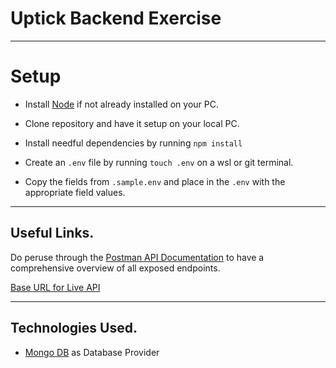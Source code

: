 # Uptick Backend Exercise

---

# Setup

- Install [Node](https://nodejs.org/en/download/) if not already installed on your PC.

- Clone repository and have it setup on your local PC.

- Install needful dependencies by running `npm install`

- Create an `.env` file by running `touch .env` on a wsl or git terminal.

- Copy the fields from `.sample.env` and place in the `.env` with the appropriate field values.

---

## Useful Links.

Do peruse through the [Postman API Documentation](https://documenter.getpostman.com/view/15118089/2s93CGQap6) to have a comprehensive overview of all exposed endpoints.

[Base URL for Live API](https://mainstack-fnwb.onrender.com)

---

## Technologies Used.

- [Mongo DB](https://account.mongodb.com/account/login?n=%2Fv2%2F6051c58edfe30d503cc47b3f&nextHash=%23clusters) as Database Provider
